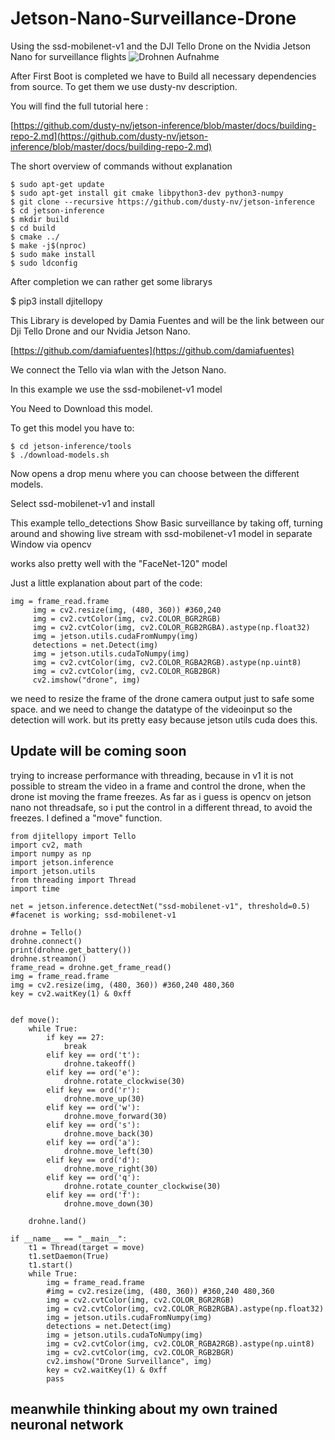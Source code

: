 # Jetson-Nano-Surveillance-Drone
Using the ssd-mobilenet-v1 and the DJI Tello Drone on the Nvidia Jetson Nano for surveillance flights
![Drohnen Aufnahme](https://user-images.githubusercontent.com/43198912/134843318-8b269c83-e732-4146-97ae-1df094b3744f.png)



After First Boot is completed we have to Build all necessary dependencies from source. To get them we use dusty-nv description. 

You will find the full tutorial here :

[https://github.com/dusty-nv/jetson-inference/blob/master/docs/building-repo-2.md](https://github.com/dusty-nv/jetson-inference/blob/master/docs/building-repo-2.md)

The short overview of commands without explanation

```
$ sudo apt-get update
$ sudo apt-get install git cmake libpython3-dev python3-numpy
$ git clone --recursive https://github.com/dusty-nv/jetson-inference
$ cd jetson-inference
$ mkdir build
$ cd build
$ cmake ../
$ make -j$(nproc)
$ sudo make install
$ sudo ldconfig
```

After completion we can rather get some librarys 

$ pip3 install djitellopy

This Library is developed by Damia Fuentes and will be the link between our Dji Tello Drone and our Nvidia Jetson Nano.

[https://github.com/damiafuentes](https://github.com/damiafuentes)

We connect the Tello via wlan with the Jetson Nano.

In this example we use the ssd-mobilenet-v1 model 

You Need to Download this model.

To get this model you have to:

```
$ cd jetson-inference/tools
$ ./download-models.sh
```

Now opens a drop menu where you can choose between the different models.

Select ssd-mobilenet-v1 and install 

This example tello_detections Show Basic surveillance by taking off, turning around and showing live stream with ssd-mobilenet-v1 model in separate Window via opencv 

works also pretty well with the "FaceNet-120" model

Just a little explanation about part of the code:
```
img = frame_read.frame
	 img = cv2.resize(img, (480, 360)) #360,240
	 img = cv2.cvtColor(img, cv2.COLOR_BGR2RGB)
	 img = cv2.cvtColor(img, cv2.COLOR_RGB2RGBA).astype(np.float32)
	 img = jetson.utils.cudaFromNumpy(img)
	 detections = net.Detect(img)
	 img = jetson.utils.cudaToNumpy(img)
	 img = cv2.cvtColor(img, cv2.COLOR_RGBA2RGB).astype(np.uint8)
	 img = cv2.cvtColor(img, cv2.COLOR_RGB2BGR)
	 cv2.imshow("drone", img)
 ``` 
we need to resize the frame of the drone camera output just to safe some space.
and we need to change the datatype of the videoinput so the detection will work.
but its pretty easy because jetson utils cuda does this.

## Update will be coming soon

trying to increase performance with threading, because in v1 it is not possible to stream the video in a frame and control the drone, when the drone ist moving the frame freezes.
As far as i guess is opencv on jetson nano not threadsafe, so i put the control in a different thread, to avoid the freezes. I defined a "move" function.
```
from djitellopy import Tello
import cv2, math
import numpy as np
import jetson.inference
import jetson.utils
from threading import Thread
import time

net = jetson.inference.detectNet("ssd-mobilenet-v1", threshold=0.5) #facenet is working; ssd-mobilenet-v1

drohne = Tello()
drohne.connect()
print(drohne.get_battery())
drohne.streamon()
frame_read = drohne.get_frame_read()
img = frame_read.frame
img = cv2.resize(img, (480, 360)) #360,240 480,360
key = cv2.waitKey(1) & 0xff
	

def move():
	while True:
		if key == 27:
			break
		elif key == ord('t'):
			drohne.takeoff()
		elif key == ord('e'):
			drohne.rotate_clockwise(30)
		elif key == ord('r'):
			drohne.move_up(30)
		elif key == ord('w'):
			drohne.move_forward(30)
		elif key == ord('s'):
			drohne.move_back(30)
		elif key == ord('a'):
			drohne.move_left(30)
		elif key == ord('d'):
			drohne.move_right(30)
		elif key == ord('q'):
			drohne.rotate_counter_clockwise(30)
		elif key == ord('f'):
			drohne.move_down(30)
			
	drohne.land()
	
if __name__ == "__main__":
	t1 = Thread(target = move)
	t1.setDaemon(True)
	t1.start()
	while True:
		img = frame_read.frame
		#img = cv2.resize(img, (480, 360)) #360,240 480,360
		img = cv2.cvtColor(img, cv2.COLOR_BGR2RGB)
		img = cv2.cvtColor(img, cv2.COLOR_RGB2RGBA).astype(np.float32)
		img = jetson.utils.cudaFromNumpy(img)
		detections = net.Detect(img)
		img = jetson.utils.cudaToNumpy(img)
		img = cv2.cvtColor(img, cv2.COLOR_RGBA2RGB).astype(np.uint8)
		img = cv2.cvtColor(img, cv2.COLOR_RGB2BGR)
		cv2.imshow("Drone Surveillance", img)
		key = cv2.waitKey(1) & 0xff
		pass
 ```		



## meanwhile thinking about my own trained neuronal network
